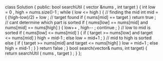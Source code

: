 class Solution {
public:
bool searchUtil ( vector<int> &nums , int target )
{
int low = 0 , high = nums.size()-1 ;
while ( low <= high )
{
// finding the mid
int mid = ( (high-low)/2) + low ;
// target found
if ( nums[mid] == target ) return true ;
// cant determine which part is sorted
if ( nums[low] == nums[mid] and nums[mid] == nums[high] )
{
low++ , high-- ;
continue ;
}
// low to mid is sorted
if ( nums[low] <= nums[mid] )
{
if ( target >= nums[low] and target <= nums[mid] ) high = mid-1  ;
else low = mid+1 ;
}
// mid to high is sorted
else
{
if ( target >= nums[mid] and target <= nums[high] ) low = mid+1 ;
else high = mid-1 ;
}
}
return false ;
}
bool search(vector<int>& nums, int target) {
return searchUtil ( nums , target ) ;
}
};